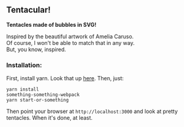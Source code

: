 ## Tentacular!

**Tentacles made of bubbles in SVG!**

Inspired by the beautiful artwork of Amelia Caruso.  
Of course, I won't be able to match that in any way.  
But, you know, inspired.

### Installation:
First, install yarn. Look that up [here](https://yarnpkg.com/lang/en/docs/install/).
Then, just:

```
yarn install
something-something-webpack
yarn start-or-something
```

Then point your browser at `http://localhost:3000` and look at pretty tentacles. When it's done, at least.
